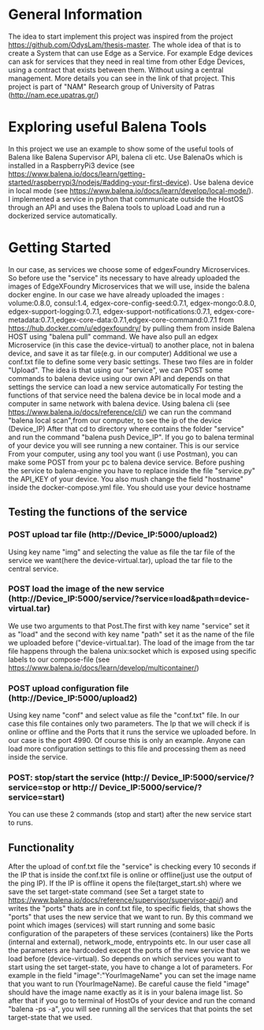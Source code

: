 # General Information

The idea to start implement this project was inspired from the project https://github.com/OdysLam/thesis-master. The whole idea of that is to create
a System that can use Edge as a Service. For example Edge devices can ask for services that they need in real time from other Edge Devices,
using a contract that exists between them. Without using a central management. More details you can see in the link of that project. 
This project is part of "NAM" Research group of University of Patras (http://nam.ece.upatras.gr/)
# Exploring useful Balena Tools


In this project  we use an example to show some of the useful tools of Balena like Balena Supervisor API, balena cli etc. Use BalenaOs which is installed in a RaspberryPi3 
device (see https://www.balena.io/docs/learn/getting-started/raspberrypi3/nodejs/#adding-your-first-device). Use balena device in local mode (see https://www.balena.io/docs/learn/develop/local-mode/).
I implemented a service in python that communicate outside the HostOS through an API and uses the Balena tools  to upload Load and run a dockerized service automatically. 


# Getting Started

In our case, as services we choose some of edgexFoundry Microservices. So before use the "service" its necessary to have already uploaded the images of EdgeXFoundry Microservices 
that we will use, inside the balena docker engine. In our case we have already uploaded the images : volume:0.8.0, consul:1.4, edgex-core-config-seed:0.7.1, edgex-mongo:0.8.0, edgex-support-logging:0.7.1,
edgex-support-notifications:0.7.1, edgex-core-metadata:0.7.1,edgex-core-data:0.7.1,edgex-core-command:0.7.1 from https://hub.docker.com/u/edgexfoundry/ by pulling them from inside Balena HOST using "balena pull" command.
We have also pull an edgex Microservice (in this case the device-virtual) to another place, not in balena device, and save it as tar file(e.g. in our computer)
Additional we use a conf.txt file to define some very basic settings. These two files are in folder "Upload".
The idea is that using our "service", we can POST some commands to balena device using our own API and depends on that settings the service can load a new service automatically
For testing the functions of that service need the balena device be in local mode and a computer in same network with balena device.
Using balena cli (see https://www.balena.io/docs/reference/cli/) we can run the command "balena local scan",from our computer, to see the ip of the device (Device_IP)
After that cd to directory where contains the folder "service" and run the  command "balena push Device_IP".
If you go to balena terminal of your device you will see running a new container. This is our  service
From your computer, using any tool you want (i use Postman),  you can make some POST from your pc to balena device service.
Before pushing the service to balena-engine you have to replace inside the file "service.py" the API_KEY of your device. You also mush change the field "hostname" inside the docker-compose.yml file. 
You should use your device hostname 
## Testing the functions of the service
### POST upload tar file (http://Device_IP:5000/upload2)

Using key name "img" and selecting the value as file the tar file of the service we want(here the device-virtual.tar), upload the tar file to the central service.

### POST load the image of the new service (http://Device_IP:5000/service/?service=load&path=device-virtual.tar)

We use two arguments to that Post.The first with key name "service" set it as "load" and the second with key name "path" set it as the name of the file we uploaded
before ("device-virtual.tar). The load of the image from the tar file happens through the balena unix:socket which is exposed using specific labels to our compose-file 
(see https://www.balena.io/docs/learn/develop/multicontainer/)

### POST upload configuration file (http://Device_IP:5000/upload2)

Using key name "conf" and select value as file the "conf.txt" file. In our case this file containes only two parameters.
The Ip that we will check if is online or offline and the Ports that it runs the service we uploaded before. In our case is the port 4990.
Of course this is only an example. Anyone can load more configuration settings to this file and processing them as need inside the service.

### POST: stop/start the service (http:// Device_IP:5000/service/?service=stop or http:// Device_IP:5000/service/?service=start)
You can use these 2 commands (stop and start) after the new service start to runs. 
## Functionality

After the upload of conf.txt file the "service" is checking every 10 seconds if the IP that is inside the conf.txt file is online or offline(just use the
output of the ping IP). 
If the IP is offline it opens the file(target_start.sh) where we  save the set target-state command (see Set a target state to https://www.balena.io/docs/reference/supervisor/supervisor-api/) 
and writes the "ports" thats are in conf.txt file, to specific fields, that shows the "ports" that uses the new service that we want to run. By this command we point which images (services) 
will start running and some basic configuration of the parapeters of these services (containers) like the Ports (internal and external), network_mode, entrypoints etc.
In our user case all the parameters are hardcoded except the ports of the new service that we load before (device-virtual).
So depends on which services you want to start using the set target-state, you have to change a lot of parameters. For example in the field "image":"YourImageName" you can set the image name that you want to run (YourImageName).
Be careful cause the field "image" should have the image name exactly as it is in your balena image list.
So after that if you go to terminal of HostOs of your device and run the comand "balena -ps -a", you will see running all the services that that points the set target-state that we used.
